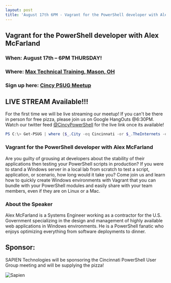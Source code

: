 ```yaml
---
layout: post
title: 'August 17th 6PM - Vagrant for the PowerShell developer with Alex McFarland'
---
```


## Vagrant for the PowerShell developer with Alex McFarland

### When: August 17th – 6PM THURSDAY!

### Where: [Max Technical Training, Mason, OH](https://goo.gl/maps/ijBGbvJQR3B2)

### Sign up here: [Cincy PSUG Meetup](https://www.meetup.com/TechLife-Cincinnati/events/242274677/)

## LIVE STREAM Available!!!
For the first time we will be live streaming our meetup! If you can't be there in person for free pizza, please join us on Google HangOuts @6:30PM.  Watch our twitter feed [@CincyPowerShell](https://twitter.com/CincyPowerShell) for the live link once its available!

```powershell 
PS C:\> Get-PSUG | where {$_.City -eq Cincinnati -or $_.TheInternets -eq $true}
```

### **Vagrant for the PowerShell developer with Alex McFarland**

Are you guilty of grousing at developers about the stability of their applications then testing your PowerShell scripts in production? If you were to stand a Windows server in a local lab from scratch to test a script, application, or scenario, how long would it take you? Come join us and learn how to quickly create Windows environments with Vagrant that you can bundle with your PowerShell modules and easily share with your team members, even if they are on Linux or a Mac.

### About the Speaker
Alex McFarland is a Systems Engineer working as a contractor for the U.S. Government specializing in the design and management of highly available web applications in Windows environments. He is a PowerShell fanatic who enjoys optimizing everything from software deployments to dinner.

## Sponsor:

SAPIEN Technologies will be sponsoring the Cincinnati PowerShell User Group meeting and will be supplying the pizza!

![Sapien](http://cincypowershell.org/img/sapien.jpeg)
